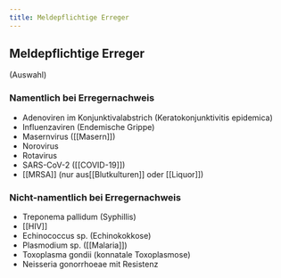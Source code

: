```yaml
---
title: Meldepflichtige Erreger
---
```

## Meldepflichtige Erreger
(Auswahl)
### Namentlich  bei Erregernachweis
- Adenoviren im Konjunktivalabstrich (Keratokonjunktivitis epidemica)
- Influenzaviren (Endemische Grippe)
- Masernvirus ([[Masern]])
- Norovirus
- Rotavirus
- SARS-CoV-2 ([[COVID-19]])
- [[MRSA]] (nur aus[[Blutkulturen]] oder [[Liquor]])

### Nicht-namentlich bei Erregernachweis
- Treponema pallidum (Syphillis)
- [[HIV]]
- Echinococcus sp. (Echinokokkose)
- Plasmodium sp. ([[Malaria]])
- Toxoplasma gondii (konnatale Toxoplasmose)
- Neisseria gonorrhoeae mit Resistenz